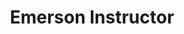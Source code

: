 ---
firstname: "Stephen"
lastname: "Kelman"
group: "member"
title: "Emerson Instructor"
pronouns: "he/him"
img: "skelman.jpg"
graduating_year: 2024
github: "stephenkaliman"
links:
  - name: "LinkedIn"
    href: "https://www.linkedin.com/in/stephen-kelman-553199174/"
---